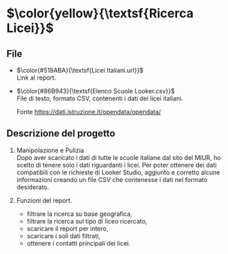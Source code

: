 #  $\color{yellow}{\textsf{Ricerca Licei}}$ 

## File
 -  $\color{#519ABA}{\textsf{Licei Italiani.url}}$  
	Link al report.  

-  $\color{#86B943}{\textsf{Elenco Scuole Looker.csv}}$  
	File di testo, formato CSV, contenenti i dati dei licei italiani.
	
	Fonte https://dati.istruzione.it/opendata/opendata/


## Descrizione del progetto

1. Manipolazione e Pulizia  
	Dopo aver scaricato i dati di tutte le scuole italiane dal sito del MIUR, ho scelto di tenere solo i dati riguardanti i licei. Per poter ottenere dei dati compatibili con le richieste di Looker Studio, aggiunto e corretto alcune informazioni creando un file CSV che contenesse i dati nel formato desiderato. 

2. Funzioni del report.  
	- filtrare la ricerca su base geografica,  
	- filtrare la ricerca sul tipo di liceo ricercato,
	- scaricare il report per intero,
	- scaricare i soli dati filtrati,
	- ottenere i contatti principali dei licei.